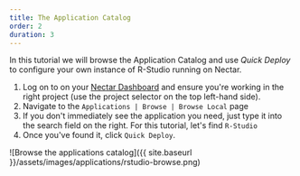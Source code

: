 ```yaml
---
title: The Application Catalog
order: 2
duration: 3
---
```


In this tutorial we will browse the Application Catalog and use *Quick Deploy* to configure your own instance of R-Studio running on Nectar. 

1. Log on to on your [Nectar Dashboard](https://dashboard.rc.nectar.org.au) and ensure you're working in the right project (use the project selector on the top left-hand side).
2. Navigate to the `Applications | Browse | Browse Local` page 
3. If you don't immediately see the application you need, just type it into the search field on the right. For this tutorial, let's find `R-Studio`
4. Once you've found it, click `Quick Deploy`.

![Browse the applications catalog]({{ site.baseurl }}/assets/images/applications/rstudio-browse.png)

